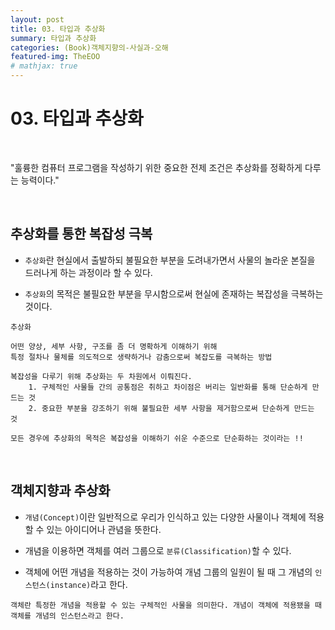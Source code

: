 ```yaml
---
layout: post
title: 03. 타입과 추상화
summary: 타입과 추상화
categories: (Book)객체지향의-사실과-오해
featured-img: TheEOO
# mathjax: true
---
```




# 03. 타입과 추상화

<br>

"훌륭한 컴퓨터 프로그램을 작성하기 위한 중요한 전제 조건은 추상화를 정확하게 다루는 능력이다."

<br>

## 추상화를 통한 복잡성 극복

- `추상화`란 현실에서 출발하되 불필요한 부분을 도려내가면서 사물의 놀라운 본질을 드러나게 하는 과정이라 할 수 있다.

- `추상화`의 목적은 불필요한 부분을 무시함으로써 현실에 존재하는 복잡성을 극복하는 것이다.

```
추상화

어떤 양상, 세부 사항, 구조를 좀 더 명확하게 이해하기 위해
특정 절차나 물체를 의도적으로 생략하거나 감춤으로써 복잡도를 극복하는 방법

복잡성을 다루기 위해 추상화는 두 차원에서 이뤄진다.
	1. 구체적인 사물들 간의 공통점은 취하고 차이점은 버리는 일반화를 통해 단순하게 만드는 것
	2. 중요한 부분을 강조하기 위해 불필요한 세부 사항을 제거함으로써 단순하게 만드는 것

모든 경우에 추상화의 목적은 복잡성을 이해하기 쉬운 수준으로 단순화하는 것이라는 !!
```

<br>

## 객체지향과 추상화

- `개념(Concept)`이란 일반적으로 우리가 인식하고 있는 다양한 사물이나 객체에 적용할 수 있는 아이디어나 관념을 뜻한다.

- 개념을 이용하면 객체를 여러 그룹으로 `분류(Classification)`할 수 있다.

- 객체에 어떤 개념을 적용하는 것이 가능하여 개념 그룹의 일원이 될 때 그 개념의 `인스턴스(instance)`라고 한다.

```
객체란 특정한 개념을 적용할 수 있는 구체적인 사물을 의미한다. 개념이 객체에 적용됐을 때 객체를 개념의 인스턴스라고 한다.
```

